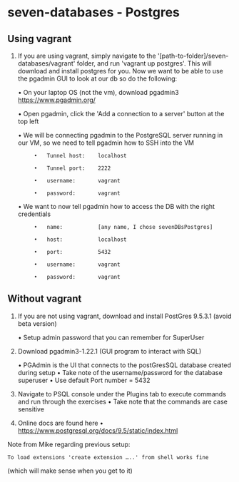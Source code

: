 # seven-databases - Postgres

## Using vagrant

1. If you are using vagrant, simply navigate to the '[path-to-folder]/seven-databases/vagrant' folder, and run 'vagrant up postgres'. This will download and install postgres for you. Now we want to be able to use the pgadmin GUI to look at our db so do the following:
        
    •   On your laptop OS (not the vm), download pgadmin3 https://www.pgadmin.org/
    
    •   Open pgadmin, click the 'Add a connection to a server' button at the top left
    
    •   We will be connecting pgadmin to the PostgreSQL server running in our VM, so we need to tell pgadmin how to SSH into the VM
    
            •   Tunnel host:    localhost
            
            •   Tunnel port:    2222
            
            •   username:       vagrant
            
            •   password:       vagrant
            
    •   We want to now tell pgadmin how to access the DB with the right credentials
    
            •   name:           [any name, I chose sevenDBsPostgres]
            
            •   host:           localhost
            
            •   port:           5432
            
            •   username:       vagrant

            •   password:       vagrant

## Without vagrant

1. If you are not using vagrant, download and install PostGres 9.5.3.1 (avoid beta version)
    
    •	Setup admin password that you can remember for SuperUser

2. Download pgadmin3-1.22.1 (GUI program to interact with SQL)

    •	PGAdmin is the UI that connects to the postGresSQL database created during setup
    •	Take note of the username/password for the database superuser
    •	Use default Port number = 5432

3.  Navigate to PSQL console under the Plugins tab to execute commands and run through the exercises
    •	Take note that the commands are case sensitive

4.  Online docs are found here
    •	https://www.postgresql.org/docs/9.5/static/index.html

Note from Mike regarding previous setup:

    To load extensions 'create extension …..' from shell works fine

(which will make sense when you get to it)

